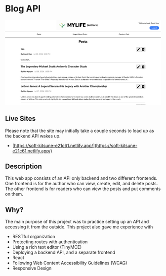 # Blog API

![Screenshot of front page](front_page.png "Front page")

## Live Sites

Please note that the site may initially take a couple seconds to load up as the backend API wakes up.
- [https://soft-kitsune-e21c61.netlify.app/](https://soft-kitsune-e21c61.netlify.app/)

## Description

This web app consists of an API only backend and two different frontends. One frontend is for the author who can view, create, edit, and delete posts. The other frontend is for readers who can view the posts and put comments on them.

## Why?

The main purpose of this project was to practice setting up an API and accessing it from the outside. This project also gave me experience with
- RESTful organization
- Protecting routes with authentication
- Using a rich text editor (TinyMCE)
- Deploying a backend API, and a separate frontend
- React
- Following Web Content Accessibility Guidelines (WCAG)
- Responsive Design